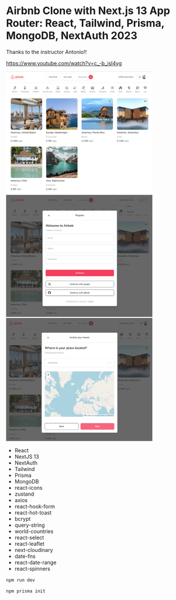 # Airbnb Clone with Next.js 13 App Router: React, Tailwind, Prisma, MongoDB, NextAuth 2023

Thanks to the instructor Antonio!!

https://www.youtube.com/watch?v=c_-b_isI4vg

<img src="image.png" alt="nextjs" width="400">
<img src="image2.png" alt="nextjs" width="400">
<img src="image3.png" alt="nextjs" width="400">

- React
- NextJS 13
- NextAuth
- Tailwind
- Prisma
- MongoDB
- react-icons
- zustand
- axios
- react-hook-form
- react-hot-toast
- bcrypt
- query-string
- world-countries
- react-select
- react-leaflet
- next-cloudinary
- date-fns
- react-date-range
- react-spinners

```
npm run dev
```

```
npm prisma init
```
